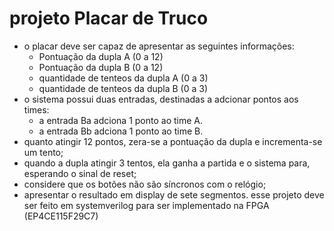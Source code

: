 # projeto Placar de Truco

- o placar deve ser capaz de apresentar as seguintes informações:
	- Pontuação da dupla A (0 a 12)
	- Pontuação da dupla B (0 a 12)
	- quantidade de tenteos da dupla A (0 a 3)
	- quantidade de tenteos da dupla B (0 a 3)
- o sistema possui duas entradas, destinadas a adcionar pontos aos times:
	- a entrada Ba adciona 1 ponto ao time A.
	- a entrada Bb adciona 1 ponto ao time B.
- quanto atingir 12 pontos, zera-se a pontuação da dupla e incrementa-se um tento;
- quando a dupla atingir 3 tentos, ela ganha a partida e o sistema para, esperando o sinal de reset;
- considere que os botões não são síncronos com o relógio;
- apresentar o resultado em display de sete segmentos.
esse projeto deve ser feito em systemverilog para ser implementado na FPGA (EP4CE115F29C7)
